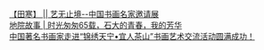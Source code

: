   
[【田寒】 ||  艺无止境--中国书画名家邀请展](http://www.dianyue.me/archives/337/x9as6wng9afveet7/)  
[地院故事 | 时光匆匆65载，石大的青春，我的芳华](http://www.dianyue.me/archives/919/eioyizcb0gbq6x5q/)  
[中国著名书画家走进“锦绣天宁•宜人茶山”书画艺术交流活动圆满成功！](http://www.dianyue.me/archives/411/1fvvo2c9wh8jgjfa/)